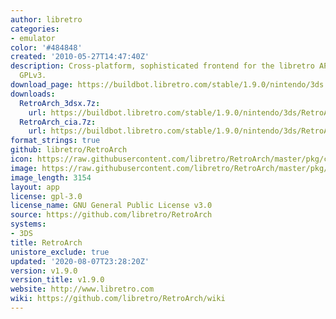 ```yaml
---
author: libretro
categories:
- emulator
color: '#484848'
created: '2010-05-27T14:47:40Z'
description: Cross-platform, sophisticated frontend for the libretro API. Licensed
  GPLv3.
download_page: https://buildbot.libretro.com/stable/1.9.0/nintendo/3ds
downloads:
  RetroArch_3dsx.7z:
    url: https://buildbot.libretro.com/stable/1.9.0/nintendo/3ds/RetroArch_3dsx.7z
  RetroArch_cia.7z:
    url: https://buildbot.libretro.com/stable/1.9.0/nintendo/3ds/RetroArch_cia.7z
format_strings: true
github: libretro/RetroArch
icon: https://raw.githubusercontent.com/libretro/RetroArch/master/pkg/ctr/assets/default.png
image: https://raw.githubusercontent.com/libretro/RetroArch/master/pkg/ctr/assets/libretro_banner.png
image_length: 3154
layout: app
license: gpl-3.0
license_name: GNU General Public License v3.0
source: https://github.com/libretro/RetroArch
systems:
- 3DS
title: RetroArch
unistore_exclude: true
updated: '2020-08-07T23:28:20Z'
version: v1.9.0
version_title: v1.9.0
website: http://www.libretro.com
wiki: https://github.com/libretro/RetroArch/wiki
---
```

